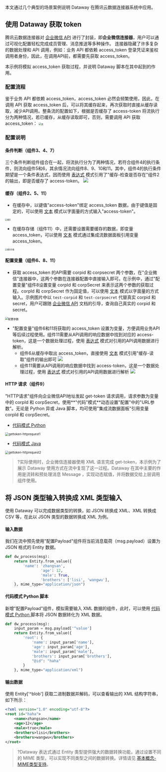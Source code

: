 本文通过几个典型的场景案例说明 Dataway 在腾讯云数据连接器系统中应用。

## 使用 Dataway 获取 token

腾讯云数据连接器对 [企业微信 API](https://work.weixin.qq.com/api/doc/90000/90135/90664) 进行了封装，即**企业微信连接器**，用户可以通过可视化配置轻松完成成员管理、消息推送等多种操作。
连接器隐藏了许多复杂的数据处理和 API 调用，例如：业务 API 都依赖 access_token 登录凭证来鉴权调用者身份，因此，在调用API前，都需要先获取 access_token。

本示例将模拟 access_token 获取过程，并说明 Dataway 脚本在其中起到的作用。

### 配置流程
鉴于业务 API 都依赖 access_token，access_token 必然会频繁使用，因此，在调用 API 获取 access_token 后，可以将其缓存起来，再次获取时直接从缓存读取，减少API调用。整条流的配置如下，根据是否缓存了 access-token 将流执行分为两种情况，若已缓存，从缓存读取即可，否则，需要调用 API 获取 access_token：
<img src="https://qcloudimg.tencent-cloud.cn/raw/997cf2060875955447dcc04678f49ade.png" alt="流" style="zoom:50%;" />

### 配置说明
#### 条件判断（组件3、4、7）
 三个条件判断组件组合在一起，将流执行分为了两种情况，若符合组件4的执行条件，则流向组件5和6，其余情况流向组件8、9、10和11。其中，组件4的执行条件期望是一个条件表达式，因而使用 [表达式](https://cloud.tencent.com/document/product/1270/73960) 模式引用了"缓存-检查是否存在"组件2的输出，即是否缓存了 access-token。
 ![](https://qcloudimg.tencent-cloud.cn/raw/29ed509c00a965d68cb90b5a808c5e7a.png)
 

#### 缓存（组件2、5、11）
- 在缓存中，以键值"access-token"绑定 access_token 数据，由于键值是固定的，可以使用 [文本](https://cloud.tencent.com/document/product/1270/73959) 模式以字面量的方式输入"access-token"。
<img src="https://qcloudimg.tencent-cloud.cn/raw/5feb776c94333b5b67b8428d0fe6365a.png" alt="缓存" style="zoom:40%;" />

- 在缓存存储（组件11）中，还需要设置需要缓存的数据，即变量 access_token，可以使用 [文本](https://cloud.tencent.com/document/product/1270/73959) 模式通过集成流数据面板引用变量 access_token。
<img src="https://qcloudimg.tencent-cloud.cn/raw/ec93031f0fe6f4f7c10e6d7377834952.png" alt="缓存存储" style="zoom:40%;" />


#### 配置变量（组件6、8、11）
 -  获取 access_token 的API需要 corpid 和 corpsecret 两个参数，在"企业微信"连接器中，这两个参数在连接器配置中直接输入即可。在示例中，通过"配置变量"组件8设置变量 corpId 和 corpSecret 来表示这两个参数的获取过程。corpId 和 corpSecret 作为固定值，可以使用 [文本](https://cloud.tencent.com/document/product/1270/73959) 模式以字面量的方式输入。示例图片中以 `test-corpid` 和 `test-corpsecret` 代替真实 corpid 和 secret，用户可跟随 [企业微信 API](https://developer.work.weixin.qq.com/document/path/91039) 文档的引导，查询自己真实的 corpid 和 secret。
<img src="https://qcloudimg.tencent-cloud.cn/raw/6a2a6e10a27c40d4e57370cc760162a1.png" alt="配置参数" style="zoom:60%;" />

 - "配置变量"组件6和11将获取的 access_token 设置为变量，方便调用业务API等后续过程使用。组件11需要从API调用的响应数据中找到对应的 access-token，这是一个数据处理过程，使用 [表达式](https://cloud.tencent.com/document/product/1270/73960) 模式对引用的API调用数据进行解析。
    - 组件6从缓存中取出 access_token，直接使用 [文本](https://cloud.tencent.com/document/product/1270/73959) 模式引用"缓存-读取"组件的输出即可
![](https://qcloudimg.tencent-cloud.cn/raw/46d0a3b5140ff50474bb99094a17cb2f.png)
    - 组件11需要从API调用的响应数据中找到 access-token，这是一个数据处理过程，使用 [表达式](https://cloud.tencent.com/document/product/1270/73960) 模式对引用的API调用数据进行解析
![](https://qcloudimg.tencent-cloud.cn/raw/7c75478d679c4683ba85f8e5faaaa616.png)

#### HTTP 请求（组件9）
"HTTP请求"组件向企业微信API地址发起 get-token 请求调用，请求参数为变量中的 corpId 和 corpSecret，使用**"代码"模式**动态设置"配置"中的"URL参数"。无论是 Python 异或 Java 脚本，均可使用"集成流数据面板"引用变量 corpId 和 corpSecret。
- [代码模式 Python](https://cloud.tencent.com/document/product/1270/73957)
<img src="https://qcloudimg.tencent-cloud.cn/raw/5b19af735f2461cd47229fdfaa515543.png" alt="gettoken-httprequest1" style="zoom:70%;" />

- [代码模式 Java](https://cloud.tencent.com/document/product/1270/73956)
<img src="https://qcloudimg.tencent-cloud.cn/raw/ee871e9a49bffb94d889d3b7d4ef80e6.png" alt="gettoken-httprequest2" style="zoom:70%;" />


>?实际使用时，企业微信连接器使用 XML 语言完成 get-token，本示例为了展示 Dataway 使用方式在流中复现了这一过程。Dataway 在其中主要的作用是流转和预处理消息 Message ，实现动态赋值，并将数据交给上层调用组件使用。


## 将 JSON 类型输入转换成 XML 类型输入

使用 Dataway 可以完成数据类型的转换，如 JSON 转换成 XML、XML 转换成 CSV 等，在此以 JSON 类型的数据转换成 XML 为例。

#### 输入数据

我们在流中预先使用"配置Payload"组件将当前消息载荷（msg.payload）设置为 JSON 格式的 Entity 数据。
```python
def dw_process(msg):
    return Entity.from_value({
        'name': 'zhangsan',
				'age': 12,
				'male': True,
				'brothers': ['lisi', 'wangwu'],
    }, mime_type="application/json")
```

#### 代码模式 Python 脚本
新增"配置Payload"组件，模拟需要输入 XML 数据的组件，此时，可以使用 [代码模式 Python ](https://cloud.tencent.com/document/product/1270/73957) 脚本将 JSON 数据转化为 XML 数据。
```python
def dw_process(msg):
    input_param = msg.payload['^value']
    return Entity.from_value({
        'root': {
            'name': input_param['name'],
            'age': input_param['age'],
            'male': input_param['male'],
            'brothers': input_param['brothers'],
            "@id": "haha"
        }
    }, mime_type="application/xml")
```

#### 输出数据
使用 Entity['^blob'] 获取二进制数据并解码，可以查看输出的 XML 结构字符串，如下所示：
```xml
<?xml version="1.0" encoding="utf-8"?>
<root id="haha">
    <name>zhangsan</name>
    <age>12</age>
    <male>true</male>
    <brothers>lisi</brothers>
    <brothers>wangwu</brothers>
</root>
```

>?Dataway 表达式通过 Entity 类型提供强大的数据转换功能，通过设置不同的 MIME 类型，可以实现不同类型之间的数据转换。详情请见 [基本概念-MIME类型支持](https://cloud.tencent.com/document/product/1270/73950#mime-type)。

